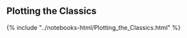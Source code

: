 Plotting the Classics
------------------------------

{% include "../notebooks-html/Plotting_the_Classics.html" %}
